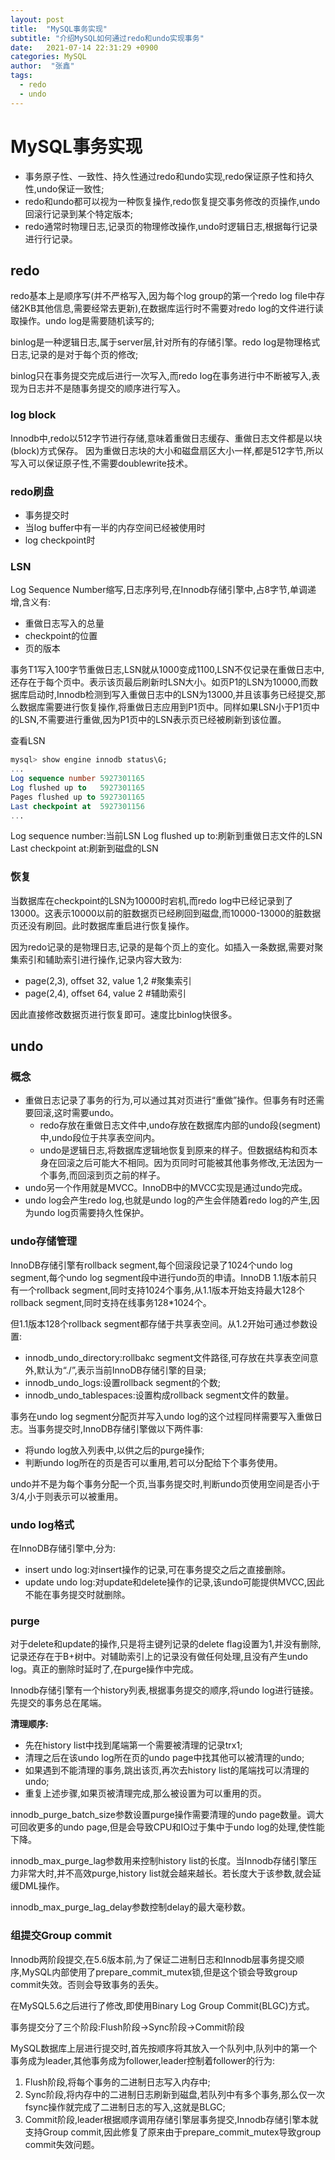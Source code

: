 ```yaml
---
layout: post
title:  "MySQL事务实现"
subtitle: "介绍MySQL如何通过redo和undo实现事务"
date:   2021-07-14 22:31:29 +0900
categories: MySQL
author:  "张鑫"
tags:
  - redo
  - undo
---
```


# MySQL事务实现

* 事务原子性、一致性、持久性通过redo和undo实现,redo保证原子性和持久性,undo保证一致性;
* redo和undo都可以视为一种恢复操作,redo恢复提交事务修改的页操作,undo回滚行记录到某个特定版本;
* redo通常时物理日志,记录页的物理修改操作,undo时逻辑日志,根据每行记录进行行记录。

## redo

redo基本上是顺序写(并不严格写入,因为每个log group的第一个redo log file中存储2KB其他信息,需要经常去更新),在数据库运行时不需要对redo log的文件进行读取操作。undo log是需要随机读写的;

binlog是一种逻辑日志,属于server层,针对所有的存储引擎。redo log是物理格式日志,记录的是对于每个页的修改;

binlog只在事务提交完成后进行一次写入,而redo log在事务进行中不断被写入,表现为日志并不是随事务提交的顺序进行写入。

### log block

Innodb中,redo以512字节进行存储,意味着重做日志缓存、重做日志文件都是以块(block)方式保存。
因为重做日志块的大小和磁盘扇区大小一样,都是512字节,所以写入可以保证原子性,不需要doublewrite技术。

### redo刷盘

* 事务提交时
* 当log buffer中有一半的内存空间已经被使用时
* log checkpoint时

### LSN

Log Sequence Number缩写,日志序列号,在Innodb存储引擎中,占8字节,单调递增,含义有:
* 重做日志写入的总量
* checkpoint的位置
* 页的版本

事务T1写入100字节重做日志,LSN就从1000变成1100,LSN不仅记录在重做日志中,还存在于每个页中。表示该页最后刷新时LSN大小。如页P1的LSN为10000,而数据库启动时,Innodb检测到写入重做日志中的LSN为13000,并且该事务已经提交,那么数据库需要进行恢复操作,将重做日志应用到P1页中。同样如果LSN小于P1页中的LSN,不需要进行重做,因为P1页中的LSN表示页已经被刷新到该位置。

查看LSN
```sql
mysql> show engine innodb status\G;
...
Log sequence number 5927301165
Log flushed up to   5927301165
Pages flushed up to 5927301165
Last checkpoint at  5927301156
...
```
Log sequence number:当前LSN
Log flushed up to:刷新到重做日志文件的LSN
Last checkpoint at:刷新到磁盘的LSN

### 恢复
当数据库在checkpoint的LSN为10000时宕机,而redo log中已经记录到了13000。这表示10000以前的脏数据页已经刷回到磁盘,而10000-13000的脏数据页还没有刷回。此时数据库重启进行恢复操作。

因为redo记录的是物理日志,记录的是每个页上的变化。如插入一条数据,需要对聚集索引和辅助索引进行操作,记录内容大致为:

* page(2,3), offset 32, value 1,2 #聚集索引
* page(2,4), offset 64, value 2  #辅助索引

因此直接修改数据页进行恢复即可。速度比binlog快很多。


## undo

### 概念

* 重做日志记录了事务的行为,可以通过其对页进行“重做”操作。但事务有时还需要回滚,这时需要undo。 
  * redo存放在重做日志文件中,undo存放在数据库内部的undo段(segment)中,undo段位于共享表空间内。
  * undo是逻辑日志,将数据库逻辑地恢复到原来的样子。但数据结构和页本身在回滚之后可能大不相同。因为页同时可能被其他事务修改,无法因为一个事务,而回滚到页之前的样子。
* undo另一个作用就是MVCC。InnoDB中的MVCC实现是通过undo完成。
* undo log会产生redo log,也就是undo log的产生会伴随着redo log的产生,因为undo log页需要持久性保护。

### undo存储管理

InnoDB存储引擎有rollback segment,每个回滚段记录了1024个undo log segment,每个undo log segment段中进行undo页的申请。InnoDB 1.1版本前只有一个rollback segment,同时支持1024个事务,从1.1版本开始支持最大128个rollback segment,同时支持在线事务128*1024个。

但1.1版本128个rollback segment都存储于共享表空间。从1.2开始可通过参数设置:
* innodb_undo_directory:rollbakc segment文件路径,可存放在共享表空间意外,默认为“./”,表示当前InnoDB存储引擎的目录;
* innodb_undo_logs:设置rollback segment的个数;
* innodb_undo_tablespaces:设置构成rollback segment文件的数量。

事务在undo log segment分配页并写入undo log的这个过程同样需要写入重做日志。当事务提交时,InnoDB存储引擎做以下两件事:
* 将undo log放入列表中,以供之后的purge操作;
* 判断undo log所在的页是否可以重用,若可以分配给下个事务使用。

undo并不是为每个事务分配一个页,当事务提交时,判断undo页使用空间是否小于3/4,小于则表示可以被重用。

### undo log格式
在InnoDB存储引擎中,分为:
* insert undo log:对insert操作的记录,可在事务提交之后之直接删除。
* update undo log:对update和delete操作的记录,该undo可能提供MVCC,因此不能在事务提交时就删除。

### purge

对于delete和update的操作,只是将主键列记录的delete flag设置为1,并没有删除,记录还存在于B+树中。对辅助索引上的记录没有做任何处理,且没有产生undo log。真正的删除时延时了,在purge操作中完成。

Innodb存储引擎有一个history列表,根据事务提交的顺序,将undo log进行链接。先提交的事务总在尾端。

**清理顺序:**
* 先在history list中找到尾端第一个需要被清理的记录trx1;
* 清理之后在该undo log所在页的undo page中找其他可以被清理的undo;
* 如果遇到不能清理的事务,跳出该页,再次去history list的尾端找可以清理的undo;
* 重复上述步骤,如果页被清理完成,那么被设置为可以重用的页。

innodb_purge_batch_size参数设置purge操作需要清理的undo page数量。调大可回收更多的undo page,但是会导致CPU和IO过于集中于undo log的处理,使性能下降。

innodb_max_purge_lag参数用来控制history list的长度。当Innodb存储引擎压力非常大时,并不高效purge,history list就会越来越长。若长度大于该参数,就会延缓DML操作。

innodb_max_purge_lag_delay参数控制delay的最大毫秒数。


### 组提交Group commit

Innodb两阶段提交,在5.6版本前,为了保证二进制日志和Innodb层事务提交顺序,MySQL内部使用了prepare_commit_mutex锁,但是这个锁会导致group commit失效。否则会导致事务的丢失。

在MySQL5.6之后进行了修改,即使用Binary Log Group Commit(BLGC)方式。

事务提交分了三个阶段:Flush阶段->Sync阶段->Commit阶段

MySQL数据库上层进行提交时,首先按顺序将其放入一个队列中,队列中的第一个事务成为leader,其他事务成为follower,leader控制着follower的行为:
1. Flush阶段,将每个事务的二进制日志写入内存中;
2. Sync阶段,将内存中的二进制日志刷新到磁盘,若队列中有多个事务,那么仅一次fsync操作就完成了二进制日志的写入,这就是BLGC;
3. Commit阶段,leader根据顺序调用存储引擎层事务提交,Innodb存储引擎本就支持Group commit,因此修复了原来由于prepare_commit_mutex导致group commit失效问题。

